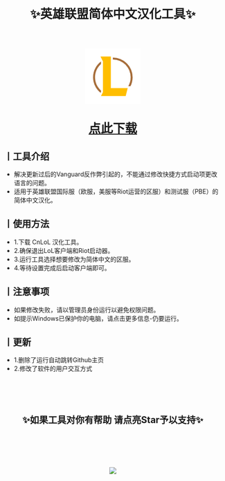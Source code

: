 <h1 align="center"> ✨英雄联盟简体中文汉化工具✨
<br><br>
  
  ![image](https://github.com/Koiii367/LOL/blob/main/LoL.png)  

[点此下载](https://github.com/Koiii367/LOL/releases/download/CnLoL/CnLoL.exe)

</h1>

## 丨工具介绍
* 解决更新过后的Vanguard反作弊引起的，不能通过修改快捷方式启动项更改语言的问题。
* 适用于英雄联盟国际服（欧服，美服等Riot运营的区服）和测试服（PBE）的简体中文汉化。

## 丨使用方法

* 1.下载 CnLoL 汉化工具。
* 2.确保退出LoL客户端和Riot启动器。
* 3.运行工具选择想要修改为简体中文的区服。
* 4.等待设置完成后启动客户端即可。

## 丨注意事项

* 如果修改失败，请以管理员身份运行以避免权限问题。
* 如提示Windows已保护你的电脑，请点击更多信息-仍要运行。

## 丨更新
* 1.删除了运行自动跳转Github主页
* 2.修改了软件的用户交互方式
<h2 align="center"> </h2>
<br><br>
<h2 align="center">✨如果工具对你有帮助 请点亮Star予以支持✨

<br><br>

![](https://profile-counter.glitch.me/Koiii367/count.svg)
</h2>




